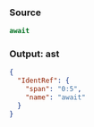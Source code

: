 ### Source
```js parse:expr
await
```

### Output: ast
```json
{
  "IdentRef": {
    "span": "0:5",
    "name": "await"
  }
}
```

